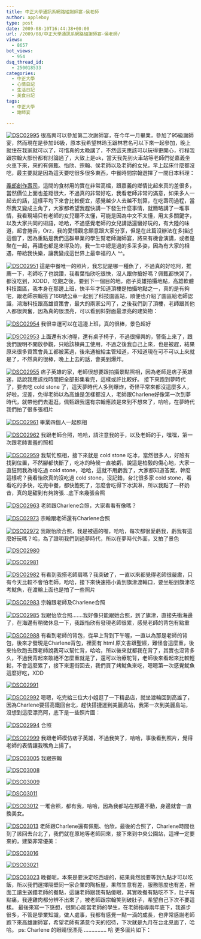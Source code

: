 ```yaml
---
title: 中正大學通訊系網路組謝師宴-侯老師
author: appleboy
type: post
date: 2009-08-10T16:44:38+00:00
url: /2009/08/中正大學通訊系網路組謝師宴-侯老師/
views:
  - 8657
bot_views:
  - 954
dsq_thread_id:
  - 250018533
categories:
  - 中正大學
  - 心情日記
  - 生活日記
  - 美食日記
tags:
  - 中正大學
  - 謝師宴

---
```

[<img src='https://i0.wp.com/farm4.static.flickr.com/3498/3785081142_18ce1b1503.jpg?w=840&#038;ssl=1'   hspace='0' vspace='0' border='0' alt='DSC02995'  data-recalc-dims="1" />][1] 很高興可以參加第二次謝師宴，在今年一月畢業，參加了95級謝師宴，然而現在是參加96級，原本我希望林玲玉跟林君名可以下來一起參加，晚上就住在我家就可以了，可惜真的太晚講了，不然這天應該可以玩得更開心，行程我跟宗翰大部份都有討論過了，大致上是ok，當天我先到火車站等老師們從嘉義坐火車下來，來的有佩甄、怡欣、宗翰、侯老師以及老師的女兒，早上起床什麼都沒吃，最主要就是因為這天要吃很多很多東西，中餐時間宗翰選擇了一間日本料理：

[義郎創作壽司][2]，這間的食材用的實在非常高檔，跟嘉義的鄉情比起來真的差很多，當然價位上面也差距很大，不過真的非常好吃，我看老師非常的滿意，如果多人一起去的話，這樣平均下來會比較便宜，感覺越少人去越不划算，在吃壽司過程，當然我又變成主角了，大家都希望我趕快講一下發生什麼事情，就簡略講了一堆事情，我看現場只有老師的女兒聽不太懂，可能是因為中文不太懂，用太多關鍵字，以及大家共同的術語，哈哈，不過感覺老師的女兒講話還蠻好玩的，有大陸的味道，超會捲舌，Orz，我的愛情觀念願意跟大家分享，但是在此篇沒辦法在多描述這個了，因為重點是我們這群畢業的學生幫老師謝師宴，將來有機會演講，或者是聚在一起，再講也都是來得及的，我一生中總是過的多采多姿，因為有大家的相遇，帶給我快樂，讓我變成這世界上最幸福的人 ^^。 <!--more-->

[<img src='https://i1.wp.com/farm4.static.flickr.com/3550/3784238383_e886c926e3.jpg?w=840&#038;ssl=1'   hspace='0' vspace='0' border='0' alt='DSC02951'  data-recalc-dims="1" />][3] 這是中餐唯一的照片，我忘記是哪一種魚了，不過真的好吃阿，推薦一下，老師吃了也說讚，我看葉怡欣吃很快，沒人跟你搶好嗎？佩甄都快哭了，都沒吃到，XDDD，吃飽之後，要到下一個目的地，痞子英雄拍攝地點，高雄軟體科技園區，我本身在那邊上班，快半年才知道頂樓是拍攝地點之一，真的是有夠宅，跟老師宗翰搭了168號公車一起到了科技園區站，順便也介紹了園區給老師認識，鴻海科技跟高雄資策會，最大的兩家公司了，之後我們到了頂樓，老師跟其他人都很興奮，因為真的很漂亮，可以看到斜對面最漂亮的建築物： 

[<img src='https://i1.wp.com/farm3.static.flickr.com/2623/3784239023_0ec4f3d53b.jpg?w=840&#038;ssl=1'   hspace='0' vspace='0' border='0' alt='DSC02954'  data-recalc-dims="1" />][4] 我很幸運可以在這邊上班，真的很棒，景色超好 

[<img src='https://i0.wp.com/farm4.static.flickr.com/3456/3785048220_735efb0e21.jpg?w=840&#038;ssl=1'   hspace='0' vspace='0' border='0' alt='DSC02953'  data-recalc-dims="1" />][5] 上面還有水池喔，還有桌子椅子，不過很掃興的，警衛上來了，跟我們說明不開放參觀，只給該棟員工使用，不過之後我自己上來，也是被趕，結果原來很多資策會員工都被罵過，後來通被給主管知道，不知道現在可不可以上來就是了，不然真的很棒，晚上上去的話，會美到爆炸。 

[<img src='https://i1.wp.com/farm3.static.flickr.com/2593/3785048816_6def171157.jpg?w=840&#038;ssl=1'   hspace='0' vspace='0' border='0' alt='DSC02955'  data-recalc-dims="1" />][6] 痞子英雄的家，老師很想要跟拍攝景點照相，因為老師是痞子英雄迷，話說我應該找時間把全部影集看完，這樣或許比較好。 接下來跑到夢時代了，要去吃 cold stone 了，這天夢時代人多到爆炸，奇怪平常來都沒這麼多人，好啦，沒差，免得老師以為高雄是怎樣都沒人，老師跟Charlene好像第一次到夢時代，就帶他們去逛逛，佩甄跟我還有宗翰應該是來到不想來了，哈哈，在夢時代我們拍了很多張相片 

[<img src='https://i1.wp.com/farm3.static.flickr.com/2666/3785050274_5381939380.jpg?w=840&#038;ssl=1'   hspace='0' vspace='0' border='0' alt='DSC02961'  data-recalc-dims="1" />][7] 畢業四個人一起照相 

[<img src='https://i2.wp.com/farm3.static.flickr.com/2593/3784240983_1b164c47ce.jpg?w=840&#038;ssl=1'   hspace='0' vspace='0' border='0' alt='DSC02962'  data-recalc-dims="1" />][8] 我跟老師合照，哈哈，請注意我的手，以及老師的手，嘿嘿，第一次跟老師害羞的照相 

[<img src='https://i2.wp.com/farm4.static.flickr.com/3604/3785050006_af63277243.jpg?w=840&#038;ssl=1'   hspace='0' vspace='0' border='0' alt='DSC02959'  data-recalc-dims="1" />][9] 我幫忙照相，接下來就是 cold stone 吃冰，當然很多人，好險有找到位置，不然腳都快斷了，吃冰的時候一直被虧，說這是柏毅的傷心地，大家一直狂問我為啥吃過 cold stone，哈哈，這就不用虧我了，大家都知道答案，幹麼這樣呢？我看怡欣真的沒吃過 cold stone，沒記錯，台北很多家 cold stone，看看吃的多快，吃完中餐，都快飽死了，怎麼會吃得下冰淇淋，所以我點了一杯奶昔，真的是甜到有夠誇張...底下來幾張合照 

[<img src='https://i0.wp.com/farm4.static.flickr.com/3477/3784242019_d41207b827.jpg?w=840&#038;ssl=1'   hspace='0' vspace='0' border='0' alt='DSC02963'  data-recalc-dims="1" />][10] 老師跟Charlene合照，大家看看有像嗎？ 

[<img src='https://i0.wp.com/farm4.static.flickr.com/3495/3784244397_2fb15b3e34.jpg?w=840&#038;ssl=1'   hspace='0' vspace='0' border='0' alt='DSC02973'  data-recalc-dims="1" />][11] 宗翰跟老師還有Charlene合照 

[<img src='https://i0.wp.com/farm3.static.flickr.com/2477/3785053800_6292934441.jpg?w=840&#038;ssl=1'   hspace='0' vspace='0' border='0' alt='DSC02972'  data-recalc-dims="1" />][12] 我跟怡欣合照，我是被逼的喔，哈哈，每次都很愛虧我，虧我有這麼好玩嗎？哈，為了證明我們到過夢時代，所以在夢時代外面，又拍了景色 

[<img src='https://i2.wp.com/farm3.static.flickr.com/2426/3784246237_5327974a1f.jpg?w=840&#038;ssl=1'   hspace='0' vspace='0' border='0' alt='DSC02980'  data-recalc-dims="1" />][13]

[<img src='https://i1.wp.com/farm4.static.flickr.com/3421/3785056122_8f30a3af53.jpg?w=840&#038;ssl=1'   hspace='0' vspace='0' border='0' alt='DSC02981'  data-recalc-dims="1" />][14]

[<img src='https://i2.wp.com/farm3.static.flickr.com/2468/3784246681_1f3e6eba59.jpg?w=840&#038;ssl=1'   hspace='0' vspace='0' border='0' alt='DSC02982'  data-recalc-dims="1" />][15] 有看到我搭老師肩嗎？我突破了，一直以來都覺得老師很嚴肅，只有今天比較不會怕老師，哈哈，接下來快速搭小黃到旗津渡輪口，要坐船到旗津吃考魷魚，在渡輪上面也是拍了一些照片 

[<img src='https://i2.wp.com/farm3.static.flickr.com/2437/3784246897_f1933df647.jpg?w=840&#038;ssl=1'   hspace='0' vspace='0' border='0' alt='DSC02983'  data-recalc-dims="1" />][16] 宗翰跟老師及Charlene合照 

[<img src='https://i2.wp.com/farm4.static.flickr.com/3491/3785056804_f93dbafc3d.jpg?w=840&#038;ssl=1'   hspace='0' vspace='0' border='0' alt='DSC02985'  data-recalc-dims="1" />][17] 我跟怡欣合照.......我好像只能跟她合照，到了旗津，直接先衝海邊了，在海邊有稍微休息一下，我跟怡欣有發現老師很累，感覺老師的背包有點重 

[<img src='https://i2.wp.com/farm3.static.flickr.com/2652/3785057528_9e86444b68.jpg?w=840&#038;ssl=1'   hspace='0' vspace='0' border='0' alt='DSC02988'  data-recalc-dims="1" />][18] 有看到老師的背包，從早上背到下午喔，一直以為那是老師的背包，後來才發現是Charlene背包，裡面有 html 原文書跟聖經，難怪會這麼重，後來怡欣跑去跟老師說我可以幫忙背，哈哈，所以後來就都我在背了，其實也沒背多久，不過我背起來敢絕不怎麼重就是了，還可以治療駝背，老師後來看起來比較輕鬆，不會這麼累了，接下來逛街回去，我們買了烤魷魚來吃，嗯嗯第一次感覺魷魚這麼好吃，XDD 

[<img src='https://i1.wp.com/farm3.static.flickr.com/2505/3785064814_fb8988d47d.jpg?w=840&#038;ssl=1'   hspace='0' vspace='0' border='0' alt='DSC02991'  data-recalc-dims="1" />][19]

[<img src='https://i0.wp.com/farm3.static.flickr.com/2474/3784260839_be038e538c.jpg?w=840&#038;ssl=1'   hspace='0' vspace='0' border='0' alt='DSC02992'  data-recalc-dims="1" />][20] 嗯嗯，吃完給三位大小姐逛了一下精品店，就坐渡輪回到高雄了，因為Charlene要搭高鐵回台北，趕快搭捷運到美麗島站，我第一次到美麗島站，沒想到這麼漂亮阿，底下是一些照片圖： 

[<img src='https://i1.wp.com/farm3.static.flickr.com/2533/3785078460_6e14d18615.jpg?w=840&#038;ssl=1'   hspace='0' vspace='0' border='0' alt='DSC02994'  data-recalc-dims="1" />][21] 合照 

[<img src='https://i2.wp.com/farm3.static.flickr.com/2622/3784279243_b3121212c6.jpg?w=840&#038;ssl=1'   hspace='0' vspace='0' border='0' alt='DSC02999'  data-recalc-dims="1" />][22] 我跟老師模仿痞子英雄，不過我笑了，哈哈，事後看到照片，覺得老師的表情讓我嘴角上揚了。 

[<img src='https://i2.wp.com/farm4.static.flickr.com/3432/3784307767_af15f2d1ef.jpg?w=840&#038;ssl=1'   hspace='0' vspace='0' border='0' alt='DSC03005'  data-recalc-dims="1" />][23] 我跟宗翰 

[<img src='https://i2.wp.com/farm3.static.flickr.com/2654/3785126122_3ab144c828.jpg?w=840&#038;ssl=1'   hspace='0' vspace='0' border='0' alt='DSC03008'  data-recalc-dims="1" />][24]

[<img src='https://i0.wp.com/farm4.static.flickr.com/3577/3785128748_4ffda90629.jpg?w=840&#038;ssl=1'   hspace='0' vspace='0' border='0' alt='DSC03009'  data-recalc-dims="1" />][25]

[<img src='https://i1.wp.com/farm3.static.flickr.com/2577/3785131406_75c6e3d9e9.jpg?w=840&#038;ssl=1'   hspace='0' vspace='0' border='0' alt='DSC03011'  data-recalc-dims="1" />][26]

[<img src='https://i0.wp.com/farm3.static.flickr.com/2523/3785136790_f23ceda3e0.jpg?w=840&#038;ssl=1'   hspace='0' vspace='0' border='0' alt='DSC03012'  data-recalc-dims="1" />][27] 一堆合照，都有我，哈哈，因為我都站在那邊不動，身邊就會一直換美女。 

[<img src='https://i1.wp.com/farm3.static.flickr.com/2580/3784332199_63f0448574.jpg?w=840&#038;ssl=1'   hspace='0' vspace='0' border='0' alt='DSC03013'  data-recalc-dims="1" />][28] 老師跟Charlene還有佩甄、怡欣，最後的合照了，Charlene時間也到了該回去台北了，我們就在原地等老師回來，接下來到中央公園站，這裡一定要來的，建築非常優美： 

[<img src='https://i0.wp.com/farm4.static.flickr.com/3543/3784337529_bb5110e09e.jpg?w=840&#038;ssl=1'   hspace='0' vspace='0' border='0' alt='DSC03016'  data-recalc-dims="1" />][29]

[<img src='https://i1.wp.com/farm3.static.flickr.com/2566/3784353901_81101e7642.jpg?w=840&#038;ssl=1'   hspace='0' vspace='0' border='0' alt='DSC03021'  data-recalc-dims="1" />][30]

[<img src='https://i2.wp.com/farm3.static.flickr.com/2429/3785173374_b0c2b7f0e9.jpg?w=840&#038;ssl=1'   hspace='0' vspace='0' border='0' alt='DSC03023'  data-recalc-dims="1" />][31] 晚餐呢，本來是要決定吃西堤的，結果竟然說要等到九點才可以吃飯，所以我們選擇隔壁同一家企業的陶板屋，果然生意有差，服務態度也有差，裡面工讀生送錯老師的餐點，這讓老師跟我有點傻眼，其實晚餐有點吃不下，肚子有點痛，我連雞肉都分辨不出來了，被老師跟宗翰笑到破肚子，希望自己下次不要這樣。 最後來寫一下感想，很開心能當老師的學生，在老師指導兩年底下，我進步很多，不管是學業知識，做人處事，我都有感覺一點一滴的成長，也非常感謝老師跑下來高雄謝師宴，希望老師有滿意今天的招待，下次就是九月在台北見面了，哈哈。 ps: Charlene 的眼睛很漂亮 ............... 哈 更多圖片如下：

 [1]: https://www.flickr.com/photos/10526457@N00/3785081142/ "DSC02995"
 [2]: http://www.wretch.cc/blog/bo2/16052008
 [3]: https://www.flickr.com/photos/10526457@N00/3784238383/ "DSC02951"
 [4]: https://www.flickr.com/photos/10526457@N00/3784239023/ "DSC02954"
 [5]: https://www.flickr.com/photos/10526457@N00/3785048220/ "DSC02953"
 [6]: https://www.flickr.com/photos/10526457@N00/3785048816/ "DSC02955"
 [7]: https://www.flickr.com/photos/10526457@N00/3785050274/ "DSC02961"
 [8]: https://www.flickr.com/photos/10526457@N00/3784240983/ "DSC02962"
 [9]: https://www.flickr.com/photos/10526457@N00/3785050006/ "DSC02959"
 [10]: https://www.flickr.com/photos/10526457@N00/3784242019/ "DSC02963"
 [11]: https://www.flickr.com/photos/10526457@N00/3784244397/ "DSC02973"
 [12]: https://www.flickr.com/photos/10526457@N00/3785053800/ "DSC02972"
 [13]: https://www.flickr.com/photos/10526457@N00/3784246237/ "DSC02980"
 [14]: https://www.flickr.com/photos/10526457@N00/3785056122/ "DSC02981"
 [15]: https://www.flickr.com/photos/10526457@N00/3784246681/ "DSC02982"
 [16]: https://www.flickr.com/photos/10526457@N00/3784246897/ "DSC02983"
 [17]: https://www.flickr.com/photos/10526457@N00/3785056804/ "DSC02985"
 [18]: https://www.flickr.com/photos/10526457@N00/3785057528/ "DSC02988"
 [19]: https://www.flickr.com/photos/10526457@N00/3785064814/ "DSC02991"
 [20]: https://www.flickr.com/photos/10526457@N00/3784260839/ "DSC02992"
 [21]: https://www.flickr.com/photos/10526457@N00/3785078460/ "DSC02994"
 [22]: https://www.flickr.com/photos/10526457@N00/3784279243/ "DSC02999"
 [23]: https://www.flickr.com/photos/10526457@N00/3784307767/ "DSC03005"
 [24]: https://www.flickr.com/photos/10526457@N00/3785126122/ "DSC03008"
 [25]: https://www.flickr.com/photos/10526457@N00/3785128748/ "DSC03009"
 [26]: https://www.flickr.com/photos/10526457@N00/3785131406/ "DSC03011"
 [27]: https://www.flickr.com/photos/10526457@N00/3785136790/ "DSC03012"
 [28]: https://www.flickr.com/photos/10526457@N00/3784332199/ "DSC03013"
 [29]: https://www.flickr.com/photos/10526457@N00/3784337529/ "DSC03016"
 [30]: https://www.flickr.com/photos/10526457@N00/3784353901/ "DSC03021"
 [31]: https://www.flickr.com/photos/10526457@N00/3785173374/ "DSC03023"